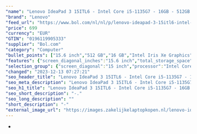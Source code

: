 ```yaml
---
"name": "Lenovo IdeaPad 3 15ITL6 - Intel Core i5-1135G7 - 16GB - 512GB SSD - 15.6\" FHD/IPS - Intel Iris Xe Graphics G7 - Windows 11 Home - 82H8027QMH"
"brand": "Lenovo"
"feed_url": "https://www.bol.com/nl/nl/p/lenovo-ideapad-3-15itl6-intel-core-i5-1135g7-16gb-512gb-ssd-15-6-fhd-ips-intel-iris-xe-graphics-g7-windows-11-home-82h8027qmh/9300000067068993"
"price": 699
"currency": "EUR"
"GTIN": "0196119905333"
"supplier": "Bol.com"
"category": "Computer"
"bullet_points": ["15.6 inch","512 GB","16 GB","Intel Iris Xe Graphics","Windows"]
"features": {"screen_diagonal_inches":"15.6 inch","total_storage_space":"512 GB","memory_size":"16 GB","graphics_card":"Intel Iris Xe Graphics","operating_system":"Windows"}
"selection_group": {"screen_diagonal":"15 inch","processor":"Intel Core i5","changed_price_past_3_days":false,"product_family":"Ideapad"}
"changed": "2023-12-13 07:27:21"
"seo_header_title": "Lenovo IdeaPad 3 15ITL6 - Intel Core i5-1135G7 - 16GB - 512GB SSD - 15.6\" FHD/IPS - Intel Iris Xe Graphics G7 - Windows 11 Home - 82H8027QMH"
"seo_meta_description": "Lenovo IdeaPad 3 15ITL6 - Intel Core i5-1135G7 - 16GB - 512GB SSD - 15.6\" FHD/IPS - Intel Iris Xe Graphics G7 - Windows 11 Home - 82H8027QMH"
"seo_h1_title": "Lenovo IdeaPad 3 15ITL6 - Intel Core i5-1135G7 - 16GB - 512GB SSD - 15.6\" FHD/IPS - Intel Iris Xe Graphics G7 - Windows 11 Home - 82H8027QMH"
"seo_short_description": "-."
"seo_long_description": ""
"short_description": "-"
"external_image_url": "https://images.zakelijkelaptopkopen.nl/lenovo-ideapad-3-15itl6-intel-core-i5-1135g7-16gb-512gb-ssd-15-6-fhd-ips-intel-iris-xe-graphics-g7-windows-11-home-82h8027qmh.webp"
---
```


-